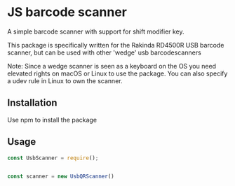 # JS barcode scanner

A simple barcode scanner with support for shift modifier key.

This package is specifically written for the Rakinda RD4500R USB barcode scanner, but can be used with other 'wedge' usb barcodescanners

Note: Since a wedge scanner is seen as a keyboard on the OS you need elevated rights on macOS or Linux to use the package. You can also specify a udev rule in Linux to own the scanner.

## Installation

Use npm to install the package

## Usage

```js
const UsbScanner = require();


const scanner = new UsbQRScanner() 
```